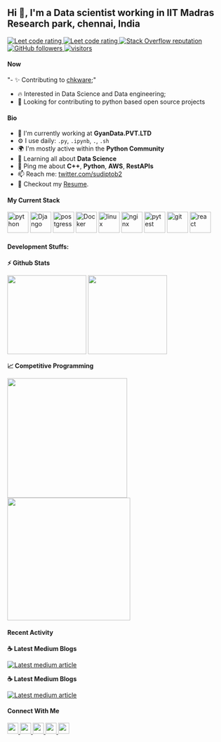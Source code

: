 ## Hi 👋, I'm a Data scientist working in IIT Madras Research park, chennai, India

<p align="left">
  <a href="https://leetcode.com/sudiptob2/">
    <img src="https://cp-logo.vercel.app/leetcode/sudiptob2" alt="Leet code rating" />
  </a>
  <a href="https://codeforces.com/profile/sudipto.me">
    <img src="https://raw.githubusercontent.com/sudiptob2/cf-stats/main/output/rating.svg" alt="Leet code rating" />
  </a>
  <a href="https://stackoverflow.com/users/5921662/sudipto">
    <img alt="Stack Overflow reputation" src="https://img.shields.io/stackexchange/stackoverflow/r/5921662?color=orange&label=reputation&logo=stackoverflow">
  </a>
  <a href="https://github.com/M-S-ALAM?tab=followers">
    <img alt="GitHub followers" src="https://img.shields.io/github/followers/M-S-ALAM?color=green&logo=github">
  </a>
  <a href="https://github.com/M-S-ALAM">
    <img src="https://komarev.com/ghpvc/?username=M-S-ALAM" alt="visitors" />
  </a>

</p>

#### Now

"- ✨ Contributing to [chkware](https://github.com/chkware/cli);"
- :fire: Interested in Data Science and Data engineering;
- :calendar: Looking for contributing to python based open source projects 

#### Bio

- 🏢 I'm currently working at **GyanData.PVT.LTD**
- ⚙️ I use daily: `.py`, `.ipynb`, `.`, `.sh`
- 🌍 I'm mostly active within the **Python Community**
- 🌱 Learning all about **Data Science**
- 💬 Ping me about **C++**, **Python**, **AWS**, **RestAPIs**
- 📫 Reach me: [twitter.com/sudiptob2](https://twitter.com/sudiptob2)
- 📝 Checkout my [Resume](files/resume.pdf).

#### My Current Stack

<img height="48" src="img/python-original.svg" alt="python"> <img height="48" src="img/django-plain-wordmark.svg" alt="Django"> <img height="48" src="img/postgresql-original.svg" alt="postgress"> <img height="48" src="img/docker-original.svg" alt="Docker"> <img height="48" src="img/linux-original.svg" alt="linux"> <img height="48" src="img/nginx-original.svg" alt="nginx"> <img height="48" src="img/pytest-original.svg" alt="pytest"> <img height="48" src="img/git-original.svg" alt="git"> <img height="48" src="img/react-original.svg" alt="react">

#### Development Stuffs:

<b>⚡ Github Stats</b>
<p float="left">
<img height="180em" src="https://github-readme-stats.vercel.app/api?username=sudiptob2&show_icons=true&hide_border=true&&count_private=true&include_all_commits=true" /> 
<img height="180em" src="https://github-readme-stats.vercel.app/api/top-langs/?username=sudiptob2&show_icons=true&hide_border=true&layout=compact&langs_count=8"/>
</p>

<b>&#128200; Competitive Programming</b>
<p float="left">
<img height="273em" src="https://leetcard.jacoblin.cool/sudiptob2?theme=light&font=Karma&ext=contest" />
<img height="280em" src="https://raw.githubusercontent.com/sudiptob2/cf-stats/main/output/light_card.svg" />
</p>

#### Recent Activity

<p><b> &#9749; Latest Medium Blogs</b></p>

<a target="_blank" href="https://medium.com/@msalamiitd/sarcastic-comments-detection-reddit-an-end-to-end-case-study-e0de7fb275a4"><img src="https://medium.com/@msalamiitd/sarcastic-comments-detection-reddit-an-end-to-end-case-study-e0de7fb275a4" alt="Latest medium article"> </a>
  
<p><b> &#9749; Latest Medium Blogs</b></p>

<a target="_blank" href="https://github-readme-medium-recent-article.vercel.app/medium/@sudiptob2/1"><img src="https://github-readme-medium-recent-article.vercel.app/medium/@sudiptob2/1" alt="Latest medium article"> </a>

#### Connect With Me

<p left="center">
<a href="https://twitter.com/sudiptob2">
  <img src="https://img.shields.io/badge/twitter-%231DA1F2.svg?&style=for-the-badge&logo=twitter&logoColor=white" height=25>
</a> 
<a href="https://www.linkedin.com/in/md-shahbaz-alam-0395a6184/">
  <img src="https://img.shields.io/badge/linkedin-%230077B5.svg?&style=for-the-badge&logo=linkedin&logoColor=white" height=25>
</a> 
<a href="https://www.facebook.com/sudiptob2">
  <img src="https://img.shields.io/badge/Facebook-1877F2?style=for-the-badge&logo=facebook&logoColor=white" height=25>
</a>
<a href="https://medium.com/@msalamiitd">
  <img src="https://img.shields.io/badge/Medium-12100E?style=for-the-badge&logo=medium&logoColor=white" height=25>
</a>
<a href="mailto:sudiptobaral.me@gmail.com">
  <img src="	https://img.shields.io/badge/Gmail-D14836?style=for-the-badge&logo=gmail&logoColor=white" height=25>
</a>
</p>

